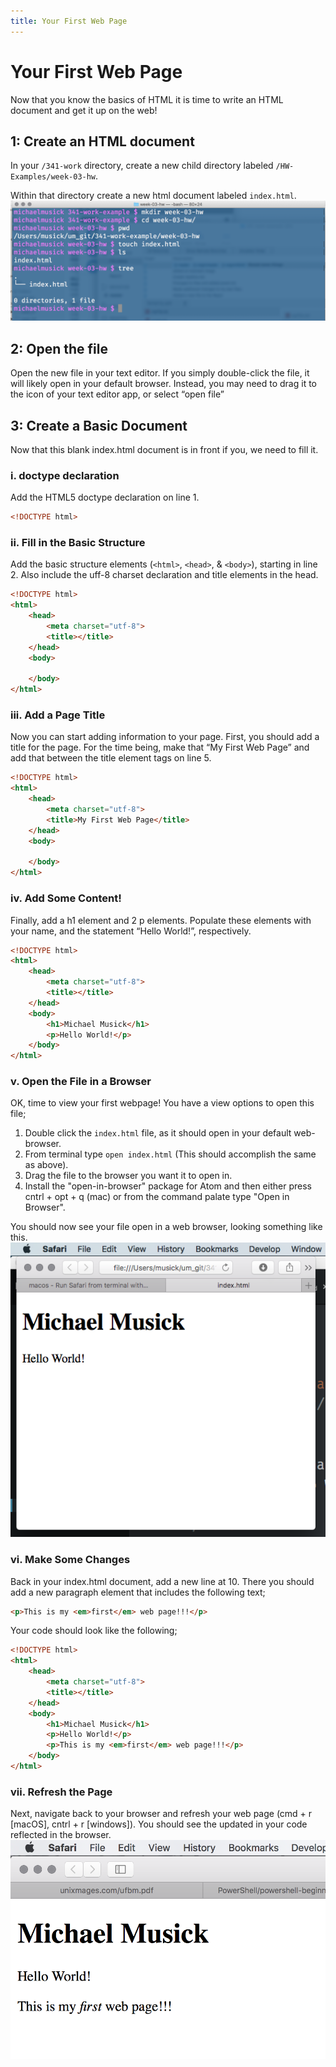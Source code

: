 ```yaml
---
title: Your First Web Page
---
```

# Your First Web Page
Now that you know the basics of HTML it is time to write an HTML document and get it up on the web!

## 1: Create an HTML document
In your `/341-work` directory, create a new child directory labeled `/HW-Examples/week-03-hw`.

Within that directory create a new html document labeled `index.html`.
![Showing the creation of index.html in the terminal.app](../imgs/addIndexHTML.png)

## 2: Open the file
Open the new file in your text editor. If you simply double-click the file, it will likely open in your default browser. Instead, you may need to drag it to the icon of your text editor app, or select “open file”

## 3: Create a Basic Document
Now that this blank index.html document is in front if you, we need to fill it.

### i. doctype declaration
Add the HTML5 doctype declaration on line 1.

```html
<!DOCTYPE html>
```

### ii.  Fill in the Basic Structure
Add the basic structure elements (`<html>`, `<head>`, & `<body>`), starting in line 2. Also include the uff-8 charset declaration and title elements in the head.

``` html
<!DOCTYPE html>
<html>
    <head>
        <meta charset="utf-8">
        <title></title>
    </head>
    <body>

    </body>
</html>
```

### iii. Add a Page Title
Now you can start adding information to your page. First, you should add a title for the page. For the time being, make that “My First Web Page” and add that between the title element tags on line 5.

``` html
<!DOCTYPE html>
<html>
    <head>
        <meta charset="utf-8">
        <title>My First Web Page</title>
    </head>
    <body>

    </body>
</html>
```

### iv. Add Some Content!
Finally, add a h1 element and 2 p elements. Populate these elements with your name, and the statement “Hello World!”, respectively.

``` html
<!DOCTYPE html>
<html>
    <head>
        <meta charset="utf-8">
        <title></title>
    </head>
    <body>
        <h1>Michael Musick</h1>
        <p>Hello World!</p>
    </body>
</html>
```

### v. Open the File in a Browser
OK, time to view your first webpage! You have a view options to open this file;

1. Double click the `index.html` file, as it should open in your default web-browser.
2. From terminal type `open index.html` (This should accomplish the same as above).
3. Drag the file to the browser you want it to open in.
4. Install the "open-in-browser" package for Atom and then either press cntrl + opt + q (mac) or from the command palate type "Open in Browser".

You should now see your file open in a web browser, looking something like this.
![Example of the first web page](../imgs/firstWebPage.png)

### vi. Make Some Changes
Back in your index.html document, add a new line at 10. There you should add a new paragraph element that includes the following text;

``` html
<p>This is my <em>first</em> web page!!!</p>
```


Your code should look like the following;

``` html
<!DOCTYPE html>
<html>
    <head>
        <meta charset="utf-8">
        <title></title>
    </head>
    <body>
        <h1>Michael Musick</h1>
        <p>Hello World!</p>
        <p>This is my <em>first</em> web page!!!</p>
    </body>
</html>
```

### vii. Refresh the Page
Next, navigate back to your browser and refresh your web page (cmd + r [macOS], cntrl + r [windows]). You should see the updated in your code reflected in the browser.
![Example of updating a web page](../imgs/firstWebPage2.png)
